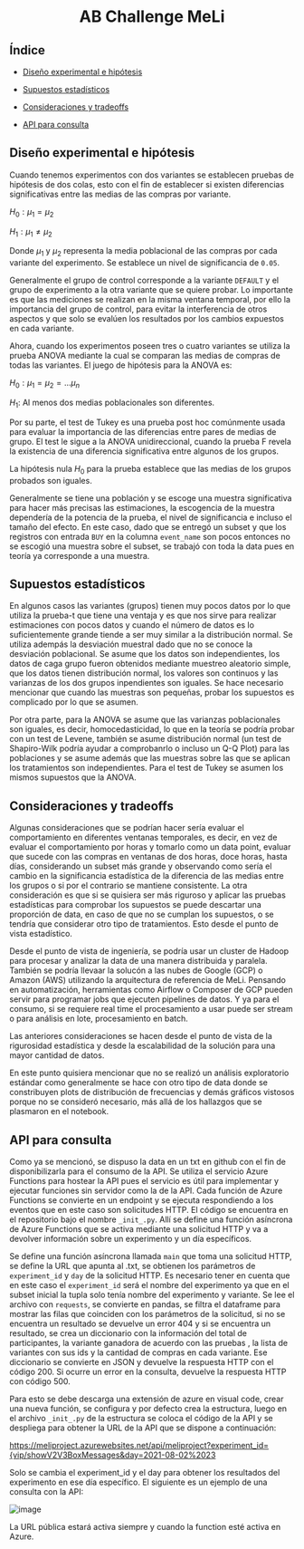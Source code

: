 <h1 align="center"> AB Challenge MeLi </h1>

## Índice

* [Diseño experimental e hipótesis](#Diseño-experimental-e-hipótesis)

* [Supuestos estadísticos](#Supuestos-estadísticos)

* [Consideraciones y tradeoffs](#Consideraciones-y-tradeoffs)

* [API para consulta](#API-para-consulta)

## Diseño experimental e hipótesis

Cuando tenemos experimentos con dos variantes se establecen pruebas de hipótesis de dos colas, esto con el fin de establecer si existen diferencias significativas entre las medias de las compras por variante. 

$H_0: μ_1=μ_2$

$H_1: μ_1≠μ_2$

Donde $μ_1$ y $μ_2$ representa la media poblacional de las compras por cada variante del experimento. Se establece un nivel de significancia de `0.05`.

Generalmente el grupo de control corresponde a la variante `DEFAULT` y el grupo de experimento a la otra variante que se quiere probar. Lo importante es que las mediciones se realizan en la misma ventana temporal, por ello la importancia del grupo de control, para evitar la interferencia de otros aspectos y que solo se evalúen los resultados por los cambios expuestos en cada variante.

Ahora, cuando los experimentos poseen tres o cuatro variantes se utiliza la prueba ANOVA mediante la cual se comparan las medias de compras de todas las variantes. El juego de hipótesis para la ANOVA es:

$H_0: μ_1=μ_2=...μ_n$

$H_1:$ Al menos dos medias poblacionales son diferentes.

Por su parte, el test de Tukey es una prueba post hoc comúnmente usada para evaluar la importancia de las diferencias entre pares de medias de grupo. El test le sigue a la ANOVA unidireccional, cuando la prueba F revela la existencia de una diferencia significativa entre algunos de los grupos. 

La hipótesis nula $H_0$ para la prueba establece que las medias de los grupos probados son iguales.


Generalmente se tiene una población y se escoge una muestra significativa para hacer más precisas las estimaciones, la escogencia de la muestra dependería de la potencia de la prueba, el nivel de significancia e incluso el tamaño del efecto. En este caso, dado que se entregó un subset y que los registros con entrada `BUY` en la columna `event_name` son pocos entonces no se escogió una muestra sobre el subset, se trabajó con toda la data pues en teoría ya corresponde a una muestra.

## Supuestos estadísticos

En algunos casos las variantes (grupos) tienen muy pocos datos por lo que utiliza la prueba-t que tiene una ventaja y es que nos sirve para realizar estimaciones con pocos datos y cuando el número de datos es lo suficientemente grande tiende a ser muy similar a la distribución normal. Se utiliza adempás la desviación muestral dado que no se conoce la desviación poblacional. Se asume que los datos son independientes, los datos de caga grupo fueron obtenidos mediante muestreo aleatorio simple, que los datos tienen distribución normal, los valores son continuos y las varianzas de los dos grupos inpendientes son iguales. Se hace necesario mencionar que cuando las muestras son pequeñas, probar los supuestos es complicado por lo que se asumen.

Por otra parte, para la ANOVA se asume que las varianzas poblacionales son iguales, es decir, homocedasticidad, lo que en la teoría se podría probar con un test de Levene, también se asume distribución normal (un test de Shapiro-Wilk podría ayudar a comprobanrlo o incluso un Q-Q Plot) para las poblaciones y se asume además que las muestras sobre las que se aplican los tratamientos son independientes. Para el test de Tukey se asumen los mismos supuestos que la ANOVA.


## Consideraciones y tradeoffs

Algunas consideraciones que se podrían hacer sería evaluar el comportamiento en diferentes ventanas temporales, es decir, en vez de evaluar el comportamiento por horas y tomarlo como un data point, evaluar que sucede con las compras en ventanas de dos horas, doce horas, hasta días, considerando un subset más grande y observando como sería el cambio en la significancia estadística de la diferencia de las medias entre los grupos o si por el contrario se mantiene consistente. La otra consideración es que si se quisiera ser más riguroso y aplicar las pruebas estadísticas para comprobar los supuestos se puede descartar una proporción de data, en caso de que no se cumplan los supuestos, o se tendría que considerar otro tipo de tratamientos. Esto desde el punto de vista estadístico.

Desde el punto de vista de ingeniería, se podría usar un cluster de Hadoop para procesar y analizar la data de una manera distribuida y paralela. También se podría llevaar la solucón a las nubes de Google (GCP) o Amazon (AWS) utilizando la arquitectura de referencia de MeLi. Pensando en automatización, herramientas como Airflow o Composer de GCP pueden servir para programar jobs que ejecuten pipelines de datos. Y ya para el consumo, si se requiere real time el procesamiento a usar puede ser stream o para análisis en lote, procesamiento en batch. 

Las anteriores consideraciones se hacen desde el punto de vista de la rigurosidad estadística y desde la escalabilidad de la solución para una mayor cantidad de datos.

En este punto quisiera mencionar que no se realizó un análisis exploratorio estándar como generalmente se hace con otro tipo de data donde se constribuyen plots de distribución de frecuencias y demás gráficos vistosos porque no se consideró necesario, más allá de los hallazgos que se plasmaron en el notebook.

## API para consulta

Como ya se mencionó, se dispuso la data en un txt en github con el fin de disponibilizarla para el consumo de la API. Se utiliza el servicio Azure Functions para hostear la API pues el servicio es útil para implementar y ejecutar funciones sin servidor como la de la API. Cada función de Azure Functions se convierte en un endpoint y se ejecuta respondiendo a los eventos que en este caso son solicitudes HTTP. El código se encuentra en el repositorio bajo el nombre `_init_.py`. Allí se define una función asíncrona de Azure Functions que se activa mediante una solicitud HTTP y va a devolver información sobre un experimento y un día específicos.  

Se define una función asíncrona llamada `main` que toma una solicitud HTTP, se define la URL que apunta al .txt, se obtienen los parámetros de `experiment_id` y `day` de la solicitud HTTP. Es necesario tener en cuenta que en este caso el `experiment_id` será el nombre del experimento ya que en el subset inicial la tupla solo tenía nombre del experimento y variante. Se lee el archivo con `requests`, se convierte en pandas, se filtra el dataframe para mostrar las filas que coinciden con los parámetros de la solicitud, si no se encuentra un resultado se devuelve un error 404 y si se encuentra un resultado, se crea un diccionario con la información del total de participantes, la variante ganadora de acuerdo con las pruebas , la lista de variantes con sus ids y la cantidad de compras en cada variante. Ese diccionario se convierte en JSON y devuelve la respuesta HTTP con el código 200. Si ocurre un error en la consulta, devuelve la respuesta HTTP con código 500.

Para esto se debe descarga una extensión de azure en visual code, crear una nueva función, se configura y por defecto crea la estructura, luego en el archivo `_init_.py` de la estructura se coloca el código de la API y se despliega para obtener la URL de la API que se dispone a continuación:

https://meliproject.azurewebsites.net/api/meliproject?experiment_id={vip/showV2V3BoxMessages&day=2021-08-02%2023

Solo se cambia el experiment_id y el day para obtener los resultados del experimento en ese día específico. El siguiente es un ejemplo de una consulta con la API:

![image](https://user-images.githubusercontent.com/65421047/232831007-91f6098b-b937-4336-8089-6aa327693ed9.png)

La URL pública estará activa siempre y cuando la function esté activa en Azure.




